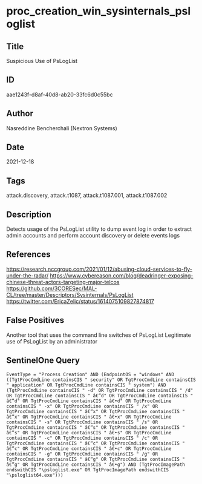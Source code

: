 # proc_creation_win_sysinternals_psloglist

## Title
Suspicious Use of PsLogList

## ID
aae1243f-d8af-40d8-ab20-33fc6d0c55bc

## Author
Nasreddine Bencherchali (Nextron Systems)

## Date
2021-12-18

## Tags
attack.discovery, attack.t1087, attack.t1087.001, attack.t1087.002

## Description
Detects usage of the PsLogList utility to dump event log in order to extract admin accounts and perform account discovery or delete events logs

## References
https://research.nccgroup.com/2021/01/12/abusing-cloud-services-to-fly-under-the-radar/
https://www.cybereason.com/blog/deadringer-exposing-chinese-threat-actors-targeting-major-telcos
https://github.com/3CORESec/MAL-CL/tree/master/Descriptors/Sysinternals/PsLogList
https://twitter.com/EricaZelic/status/1614075109827874817

## False Positives
Another tool that uses the command line switches of PsLogList
Legitimate use of PsLogList by an administrator

## SentinelOne Query
```
EventType = "Process Creation" AND (EndpointOS = "windows" AND ((TgtProcCmdLine containsCIS " security" OR TgtProcCmdLine containsCIS " application" OR TgtProcCmdLine containsCIS " system") AND (TgtProcCmdLine containsCIS " -d" OR TgtProcCmdLine containsCIS " /d" OR TgtProcCmdLine containsCIS " â€“d" OR TgtProcCmdLine containsCIS " â€”d" OR TgtProcCmdLine containsCIS " â€•d" OR TgtProcCmdLine containsCIS " -x" OR TgtProcCmdLine containsCIS " /x" OR TgtProcCmdLine containsCIS " â€“x" OR TgtProcCmdLine containsCIS " â€”x" OR TgtProcCmdLine containsCIS " â€•x" OR TgtProcCmdLine containsCIS " -s" OR TgtProcCmdLine containsCIS " /s" OR TgtProcCmdLine containsCIS " â€“s" OR TgtProcCmdLine containsCIS " â€”s" OR TgtProcCmdLine containsCIS " â€•s" OR TgtProcCmdLine containsCIS " -c" OR TgtProcCmdLine containsCIS " /c" OR TgtProcCmdLine containsCIS " â€“c" OR TgtProcCmdLine containsCIS " â€”c" OR TgtProcCmdLine containsCIS " â€•c" OR TgtProcCmdLine containsCIS " -g" OR TgtProcCmdLine containsCIS " /g" OR TgtProcCmdLine containsCIS " â€“g" OR TgtProcCmdLine containsCIS " â€”g" OR TgtProcCmdLine containsCIS " â€•g") AND (TgtProcImagePath endswithCIS "\psloglist.exe" OR TgtProcImagePath endswithCIS "\psloglist64.exe")))

```